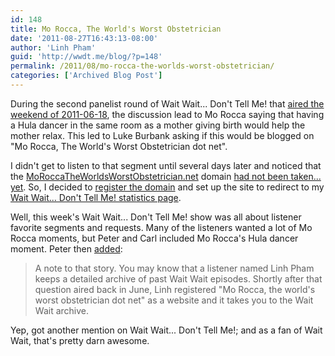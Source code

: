 ```yaml
---
id: 148
title: Mo Rocca, The World's Worst Obstetrician
date: '2011-08-27T16:43:13-08:00'
author: 'Linh Pham'
guid: 'http://wwdt.me/blog/?p=148'
permalink: /2011/08/mo-rocca-the-worlds-worst-obstetrician/
categories: ['Archived Blog Post']
---
```


During the second panelist round of Wait Wait... Don't Tell Me! that [aired the weekend of 2011-06-18](https://stats.wwdt.me/shows/2011/6/18), the discussion lead to Mo Rocca saying that having a Hula dancer in the same room as a mother giving birth would help the mother relax. This led to Luke Burbank asking if this would be blogged on "Mo Rocca, The World's Worst Obstetrician dot net".

I didn't get to listen to that segment until several days later and noticed that the [MoRoccaTheWorldsWorstObstetrician.net](http://MoRoccaTheWorldsWorstObstetrician.net) domain [had not been taken... yet](https://tweets.linh.social/84776111585767425/). So, I decided to [register the domain](https://tweets.linh.social/84845838110695424/) and set up the site to redirect to my [Wait Wait... Don't Tell Me! statistics page](https://stats.wwdt.me/).

Well, this week's Wait Wait... Don't Tell Me! show was all about listener favorite segments and requests. Many of the listeners wanted a lot of Mo Rocca moments, but Peter and Carl included Mo Rocca's Hula dancer moment. Peter then [added](http://www.npr.org/2011/08/27/139980804/mo-moments):

> A note to that story. You may know that a listener named Linh Pham keeps a detailed archive of past Wait Wait episodes. Shortly after that question aired back in June, Linh registered "Mo Rocca, the world's worst obstetrician dot net" as a website and it takes you to the Wait Wait archive.

Yep, got another mention on Wait Wait... Don't Tell Me!; and as a fan of Wait Wait, that's pretty darn awesome.
